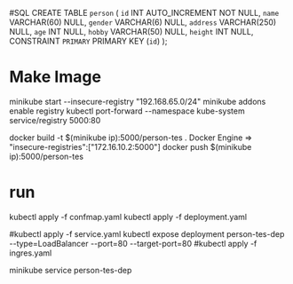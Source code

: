 #SQL
CREATE TABLE `person` (
  `id` INT AUTO_INCREMENT NOT NULL,
  `name` VARCHAR(60) NULL,
  `gender` VARCHAR(6) NULL,
  `address` VARCHAR(250) NULL,
  `age` INT NULL,
  `hobby` VARCHAR(50) NULL,
  `height` INT NULL,
  CONSTRAINT `PRIMARY` PRIMARY KEY (`id`)
);

# Make Image
minikube start --insecure-registry "192.168.65.0/24"
minikube addons enable registry
kubectl port-forward --namespace kube-system service/registry 5000:80

docker build -t $(minikube ip):5000/person-tes .
Docker Engine => "insecure-registries":["172.16.10.2:5000"]
docker push $(minikube ip):5000/person-tes

<!-- eval $(minikube docker-env)
docker build -t person-tes . 
docker tag person-tes $(minikube ip):5000/person-tes 
docker push $(minikube ip):5000/person-tes
kubectl port-forward --namespace kube-system service/registry 5000:80
minikube image load $(minikube ip):5000/person-tes -->

# run
kubectl apply -f confmap.yaml
kubectl apply -f deployment.yaml

#kubectl apply -f service.yaml
kubectl expose deployment person-tes-dep --type=LoadBalancer --port=80 --target-port=80
#kubectl apply -f ingres.yaml

minikube service person-tes-dep
